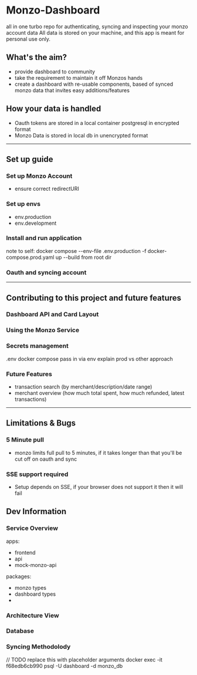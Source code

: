 # Monzo-Dashboard
all in one turbo repo for authenticating, syncing and inspecting your monzo account data
All data is stored on your machine, and this app is meant for personal use only.

## What's the aim?
- provide dashboard to community
- take the requirement to maintain it off Monzos hands
- create a dashboard with re-usable components, based of synced monzo data that invites easy additions/features

## How your data is handled
- Oauth tokens are stored in a local container postgresql in encrypted format
- Monzo Data is stored in local db in unencrypted format

----------------------------------


## Set up guide
### Set up Monzo Account 
- ensure correct redirectURI
### Set up envs
- env.production
- env.development
### Install and run application
note to self:  docker compose --env-file .env.production -f docker-compose.prod.yaml up --build from root dir
### Oauth and syncing account 

----------------------------------


## Contributing to this project and future features
### Dashboard API and Card Layout
### Using the Monzo Service
### Secrets management
.env
docker compose pass in via env
explain prod vs other approach

### Future Features
- transaction search (by merchant/description/date range)
- merchant overview (how much total spent, how much refunded, latest transactions)


----------------------------------

## Limitations & Bugs
### 5 Minute pull
- monzo limits full pull to 5 minutes, if it takes longer than that you'll be cut off on oauth and sync

### SSE support required
- Setup depends on SSE, if your browser does not support it then it will fail

## Dev Information

### Service Overview
apps:
- frontend
- api
- mock-monzo-api

packages:
- monzo types
- dashboard types
- 


### Architecture View

### Database

### Syncing Methodolody




// TODO replace this with placeholder arguments
docker exec -it f68edb6cb990 psql -U dashboard -d monzo_db